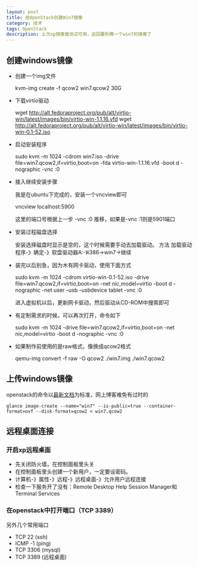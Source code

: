 ```yaml
---
layout: post
title: 给OpenStack创建Win7镜像
category: 技术
tags: OpenStack
description: 上次xp镜像做测试可用，这回要折腾一个win7的镜像了
---
```


## 创建windows镜像

- 创建一个img文件
  
  kvm-img create -f qcow2 win7.qcow2 30G

- 下载virtio驱动
    
  wget http://alt.fedoraproject.org/pub/alt/virtio-win/latest/images/bin/virtio-win-1.1.16.vfd
  wget http://alt.fedoraproject.org/pub/alt/virtio-win/latest/images/bin/virtio-win-0.1-52.iso

- 启动安装程序
    
  sudo kvm -m 1024 -cdrom win7.iso -drive file=win7.qcow2,if=virtio,boot=on -fda virtio-win-1.1.16.vfd -boot d -nographic -vnc :0

- 接入继续安装步骤

  我是在ubuntu下完成的，安装一个vncview即可
    
  vncview localhost:5900

  这里的端口号根据上一步 -vnc :0 推移，如果是-vnc :1则是5901端口

- 安装过程磁盘选择

  安装选择磁盘时显示是空的，这个时候需要手动去加载驱动。
  方法  加载驱动程序-》确定-》软盘驱动器A:-》i386->win7->继续

- 装完以后别急，因为木有网卡驱动，使用下面方式

  sudo kvm -m 1024 -cdrom virtio-win-0.1-52.iso -drive file=win7.qcow2,if=virtio,boot=on -net nic,model=virtio -boot d -nographic -net user -usb -usbdevice tablet -vnc :0

  进入虚拟机以后，更新网卡驱动，然后驱动从CD-ROM中搜索即可

- 有定制需求的时候，可以再次打开，命令如下

  sudo kvm -m 1024 -drive file=win7.qcow2,if=virtio,boot=on -net nic,model=virtio -boot d -nographic -vnc :0

- 如果制作前使用的是raw格式，像换成qcow2格式

  qemu-img convert -f raw -O qcow2 ./win7.img ./win7.qcow2

## 上传windows镜像
openstack的命令以[最新文档](http://docs.openstack.org/trunk/openstack-compute/admin/content/creating-a-windows-image.html)为标准，网上博客难免有过时的

    glance image-create --name="win7" --is-public=true --container-format=ovf --disk-format=qcow2 < win7.qcow2

## 远程桌面连接

### 开启xp远程桌面
- 先关闭防火墙，在控制面板里头关
- 在控制面板里头创建一个新用户，一定要设密码。
- 计算机-》属性-》远程-》远程桌面-》允许用户远程连接
- 检查一下服务开了没有：Remote Desktop Help Session Manager和Terminal Services

### 在openstack中打开端口（TCP 3389）
另外几个常用端口

- TCP 22 (ssh)
- ICMP -1 (ping)
- TCP 3306 (mysql)
- TCP 3389 (远程桌面)

